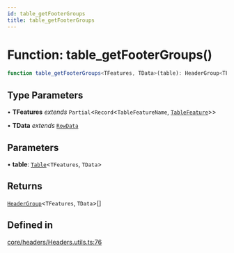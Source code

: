 ```yaml
---
id: table_getFooterGroups
title: table_getFooterGroups
---
```


# Function: table\_getFooterGroups()

```ts
function table_getFooterGroups<TFeatures, TData>(table): HeaderGroup<TFeatures, TData>[]
```

## Type Parameters

• **TFeatures** *extends* `Partial`\<`Record`\<`TableFeatureName`, [`TableFeature`](../interfaces/tablefeature.md)\>\>

• **TData** *extends* [`RowData`](../type-aliases/rowdata.md)

## Parameters

• **table**: [`Table`](../type-aliases/table.md)\<`TFeatures`, `TData`\>

## Returns

[`HeaderGroup`](../interfaces/headergroup.md)\<`TFeatures`, `TData`\>[]

## Defined in

[core/headers/Headers.utils.ts:76](https://github.com/TanStack/table/blob/main/packages/table-core/src/core/headers/Headers.utils.ts#L76)
